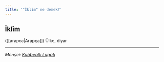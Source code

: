 ```yaml
---
title: '"İklîm" ne demek?'
---
```


## İklîm
([[arapca|Arapça]]) Ülke, diyar

---
*Menşei: [Kubbealtı Lugatı](https://lugatim.com/s/iklim)*